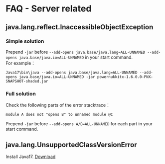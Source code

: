 # FAQ - Server related 

## java.lang.reflect.InaccessibleObjectException  
### Simple solution
Prepend `-jar` before `--add-opens java.base/java.lang=ALL-UNNAMED --add-opens java.base/java.io=ALL-UNNAMED` in your start command.  
For example：
```
Java17\bin\java --add-opens java.base/java.lang=ALL-UNNAMED --add-opens java.base/java.io=ALL-UNNAMED -jar powernukkitx-1.6.0.0-PNX-SNAPSHOT-shaded.jar
```
### Full solution
Check the following parts of the error stacktrace：
```
module A does not "opens B" to unnamed module @C
```
Prepend `-jar` before `--add-opens A/B=ALL-UNNAMED` for each part in your start command. 

## java.lang.UnsupportedClassVersionError
Install Java17. [Download](https://mirrors.tuna.tsinghua.edu.cn/AdoptOpenJDK/17/jre/x64/windows/OpenJDK17U-jre_x64_windows_hotspot_17.0.2_8.zip)